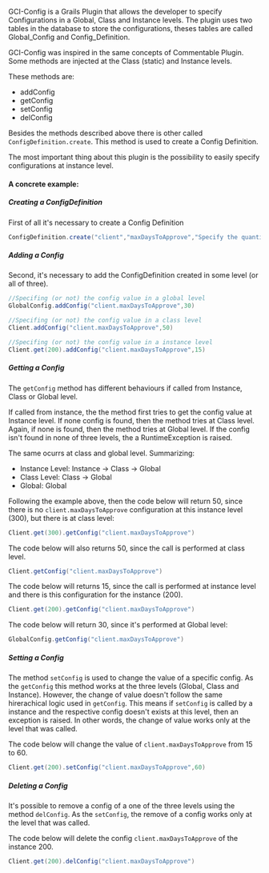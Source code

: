 GCI-Config is a Grails Plugin that allows the developer to specify Configurations in a Global, Class and Instance levels.
The plugin uses two tables in the database to store the configurations, theses tables are called Global_Config and Config_Definition.

GCI-Config was inspired in the same concepts of Commentable Plugin. Some methods are injected at the Class (static) and Instance levels.

These methods are:

* addConfig
* getConfig
* setConfig
* delConfig

Besides the methods described above there is other called `ConfigDefinition.create`. This method is used to create a Config Definition.

The most important thing about this plugin is the possibility to easily specify configurations at instance level.

#### A concrete example:

##### Creating a ConfigDefinition

First of all it's necessary to create a Config Definition

```groovy
ConfigDefinition.create("client","maxDaysToApprove","Specify the quantity of days that the client has to approve the Quote.",ConfigDataType.Integer)
```

##### Adding a Config

Second, it's necessary to add the ConfigDefinition created in some level (or all of three).

```groovy
//Specifing (or not) the config value in a global level
GlobalConfig.addConfig("client.maxDaysToApprove",30)

//Specifing (or not) the config value in a class level
Client.addConfig("client.maxDaysToApprove",50)

//Specifing (or not) the config value in a instance level
Client.get(200).addConfig("client.maxDaysToApprove",15)
```

##### Getting a Config

The `getConfig` method has different behaviours if called from Instance, Class or Global level.

If called from instance, the the method first tries to get the config value at Instance level. If none config is found, then the method tries at Class level. Again, if none is found, then the method tries at Global level. If the config isn't found in none of three levels, the a RuntimeException is raised.

The same ocurrs at class and global level. Summarizing:

* Instance Level: Instance -> Class -> Global
* Class Level: Class -> Global
* Global: Global

Following the example above, then the code below will return 50, since there is no `client.maxDaysToApprove` configuration at this instance level (300), but there is at class level:

```groovy
Client.get(300).getConfig("client.maxDaysToApprove")
```

The code below will also returns 50, since the call is performed at class level.

```groovy
Client.getConfig("client.maxDaysToApprove")
```

The code below will returns 15, since the call is performed at instance level and there is this configuration for the instance (200).

```groovy
Client.get(200).getConfig("client.maxDaysToApprove")
```

The code below will return 30, since it's performed at Global level:

```groovy
GlobalConfig.getConfig("client.maxDaysToApprove")
```

##### Setting a Config

The method `setConfig` is used to change the value of a specific config. As the `getConfig` this method works at the three levels (Global, Class and Instance). However, the change of value doesn't follow the same hirerachical logic used in `getConfig`. This means if `setConfig` is called by a instance and the respective config doesn't exists at this level, then an exception is raised. In other words, the change of value works only at the level that was called.

The code below will change the value of `client.maxDaysToApprove` from 15 to 60.

```groovy
Client.get(200).setConfig("client.maxDaysToApprove",60)
```

##### Deleting a Config

It's possible to remove a config of a one of the three levels using the method `delConfig`. As the `setConfig`, the remove of a config works only at the level that was called.

The code below will delete the config `client.maxDaysToApprove` of the instance 200.

```groovy
Client.get(200).delConfig("client.maxDaysToApprove")
```


